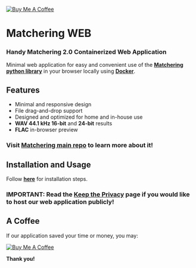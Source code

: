 [![Buy Me A Coffee](https://www.buymeacoffee.com/assets/img/custom_images/orange_img.png)](https://qiwi.com/n/SERGREE)

# Matchering WEB

### Handy Matchering 2.0 Containerized Web Application

Minimal web application for easy and convenient use of the **[Matchering python library][Matchering]** in your browser locally using **[Docker]**.

## Features

- Minimal and responsive design
- File drag-and-drop support
- Designed and optimized for home and in-house use
- **WAV 44.1 kHz 16-bit** and **24-bit** results
- **FLAC** in-browser preview

### Visit **[Matchering main repo][Matchering]** to learn more about it!

## Installation and Usage

Follow **[here](https://github.com/sergree/matchering/tree/master#docker-image---the-easiest-way)** for installation steps.

### IMPORTANT: Read the [Keep the Privacy] page if you would like to host our web application publicly!

## A Coffee

If our application saved your time or money, you may:

[![Buy Me A Coffee](https://www.buymeacoffee.com/assets/img/custom_images/orange_img.png)](https://qiwi.com/n/SERGREE)

**Thank you!**

[Matchering]: https://github.com/sergree/matchering
[Docker]: https://www.docker.com/
[Keep the Privacy]: https://github.com/sergree/matchering/wiki/Keep-the-Privacy
